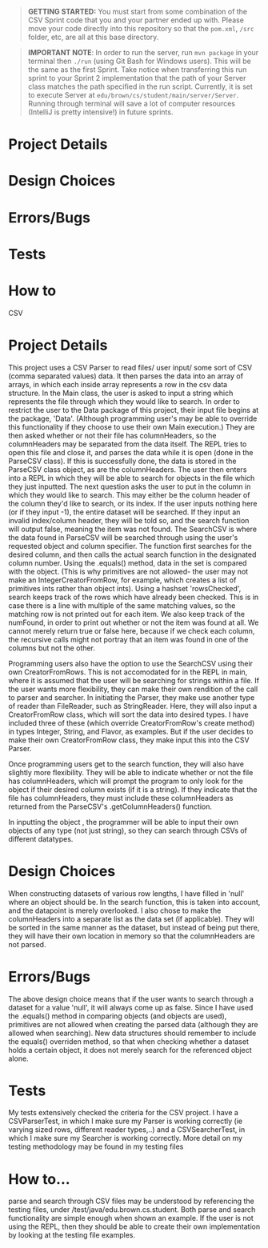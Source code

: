 > **GETTING STARTED:** You must start from some combination of the CSV Sprint code that you and your partner ended up with. Please move your code directly into this repository so that the `pom.xml`, `/src` folder, etc, are all at this base directory.

> **IMPORTANT NOTE**: In order to run the server, run `mvn package` in your terminal then `./run` (using Git Bash for Windows users). This will be the same as the first Sprint. Take notice when transferring this run sprint to your Sprint 2 implementation that the path of your Server class matches the path specified in the run script. Currently, it is set to execute Server at `edu/brown/cs/student/main/server/Server`. Running through terminal will save a lot of computer resources (IntelliJ is pretty intensive!) in future sprints.

# Project Details

# Design Choices

# Errors/Bugs

# Tests

# How to

CSV
# Project Details
This project uses a CSV Parser to read files/ user input/ some sort of CSV (comma separated values)
data. It then parses the data into an array of arrays, in which each inside array represents a row
in the csv data structure.
In the Main class, the user is asked to input
a string which represents the file through which they would like to search. In order to restrict
the user to the Data package of this project, their input file begins at the package, 'Data'.
(Although programming user's may be able to override this functionality if they choose to use their
own Main execution.) They are then asked whether or not their file has columnHeaders, so the
columnHeaders may be separated from the data itself.
The REPL tries to open this file and close it, and parses the data while it
is open (done in the ParseCSV class).
If this is successfully done, the data is stored in the ParseCSV class object, as are the
columnHeaders. The user then enters
into a REPL in which they will be able to search for objects in the file which they just inputted.
The next question asks the user to put in the column in which they would like to search. This may
either be the column header of the column they'd like to search, or its index. If the user inputs
nothing here (or if they input -1), the entire dataset will be searched. If they input an invalid
index/column header,
they will be told so, and the search function will output false, meaning the item was not found.
The SearchCSV is where the data found in ParseCSV will be searched through using the user's
requested object and column specifier. The function first searches for the desired column, and
then calls the actual search function in the designated column number. Using the .equals() method,
data in the set is compared with the object. (This is why primitives are not allowed- the user may
not make an IntegerCreatorFromRow, for example, which creates a list of primitives ints rather than
object ints). Using a hashset 'rowsChecked', search keeps track of the rows which have already been
checked. This is in case there is a line with multiple of the same matching values, so the matching
row is not printed out for each item.
We also keep track of the numFound, in order to print out whether or not the item was found at all.
We cannot merely return true or false here, because if we check each column, the recursive calls
might not portray that an item was found in one of the columns but not the other.

Programming users also have the option to use the SearchCSV using their own CreatorFromRows. This
is not accomodated for in the REPL in main, where it is assumed that the user will be searching for
strings within a file. If the user wants more flexibility, they can make their own rendition of the
call to parser and searcher. In initiating the Parser, they make use another type of reader than
FileReader, such as StringReader. Here, they will also input a CreatorFromRow class, which will
sort the data into desired types. I have included three of these (which override CreatorFromRow's
create method) in types Integer, String, and Flavor, as examples. But if the user decides to make
their own CreatorFromRow class, they make input this into the CSV Parser.

Once programming users get to the search function, they will also have slightly more flexibility.
They will be able to indicate whether or not the file has columnHeaders, which will prompt
the program to only look for the object if their desired column exists (if it is a string). If
they indicate that the file has columnHeaders, they must include these columnHeaders as returned
from the ParseCSV's .getColumnHeaders() function.

In inputting the object , the programmer will be able to input their own objects of any type
(not just string), so they can search through CSVs of different datatypes.
# Design Choices
When constructing datasets of various row lengths, I have filled in 'null' where an object should
be. In the search function, this is taken into account, and the datapoint is merely overlooked.
I also chose to make the columnHeaders into a separate list as the data set (if applicable).
They will be sorted in the same manner as the dataset, but instead of being put there, they will
have their own location in memory so that the columnHeaders are not parsed.
# Errors/Bugs
The above design choice means that if the user wants to search through a dataset for a value 'null',
it will always come up as false.
Since I have used the .equals() method in comparing objects (and objects are used), primitives are
not allowed when creating the parsed data (although they are allowed when searching).
New data structures should remember to include the equals() overriden method, so that when
checking whether a dataset holds a certain object, it does not merely search for the referenced
object alone.
# Tests
My tests extensively checked the criteria for the CSV project.
I have a CSVParserTest, in which I make sure my Parser is working correctly (ie varying sized rows,
different reader types,..) and a CSVSearcherTest, in which I make sure my Searcher is working
correctly. More detail on my testing methodology may be found in my testing files
# How to...
parse and search through CSV files may be understood by referencing the testing files,
under /test/java/edu.brown.cs.student.
Both parse and search functionality are simple enough when shown an example. If the user is not
using the REPL, then they should be able to create their own implementation by looking at the
testing file examples. 
